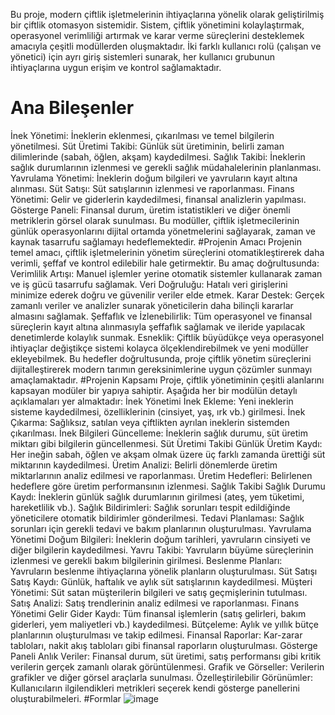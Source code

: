 Bu proje, modern çiftlik işletmelerinin ihtiyaçlarına yönelik olarak geliştirilmiş bir çiftlik 
otomasyon sistemidir. Sistem, çiftlik yönetimini kolaylaştırmak, operasyonel verimliliği 
artırmak ve karar verme süreçlerini desteklemek amacıyla çeşitli modüllerden oluşmaktadır. 
İki farklı kullanıcı rolü (çalışan ve yönetici) için ayrı giriş sistemleri sunarak, her kullanıcı 
grubunun ihtiyaçlarına uygun erişim ve kontrol sağlamaktadır.

# Ana Bileşenler

İnek Yönetimi: İneklerin eklenmesi, çıkarılması ve temel bilgilerin yönetilmesi. 
Süt Üretimi Takibi: Günlük süt üretiminin, belirli zaman dilimlerinde (sabah, öğlen, akşam) 
kaydedilmesi. 
Sağlık Takibi: İneklerin sağlık durumlarının izlenmesi ve gerekli sağlık müdahalelerinin 
planlanması.
Yavrulama Yönetimi: İneklerin doğum bilgileri ve yavruların kayıt altına alınması.
Süt Satışı: Süt satışlarının izlenmesi ve raporlanması. 
Finans Yönetimi: Gelir ve giderlerin kaydedilmesi, finansal analizlerin yapılması. 
Gösterge Paneli: Finansal durum, üretim istatistikleri ve diğer önemli metriklerin görsel 
olarak sunulması. Bu modüller, çiftlik işletmecilerinin günlük operasyonlarını dijital ortamda 
yönetmelerini sağlayarak, zaman ve kaynak tasarrufu sağlamayı hedeflemektedir.
#Projenin Amacı
Projenin temel amacı, çiftlik işletmelerinin yönetim süreçlerini otomatikleştirerek daha 
verimli, şeffaf ve kontrol edilebilir hale getirmektir. Bu amaç doğrultusunda:
Verimlilik Artışı: Manuel işlemler yerine otomatik sistemler kullanarak zaman ve iş gücü 
tasarrufu sağlamak. 
Veri Doğruluğu: Hatalı veri girişlerini minimize ederek doğru ve güvenilir veriler elde etmek. 
Karar Destek: Gerçek zamanlı veriler ve analizler sunarak yöneticilerin daha bilinçli kararlar 
almasını sağlamak. 
Şeffaflık ve İzlenebilirlik: Tüm operasyonel ve finansal süreçlerin kayıt altına alınmasıyla 
şeffaflık sağlamak ve ileride yapılacak denetimlerde kolaylık sunmak.
Esneklik: Çiftlik büyüdükçe veya operasyonel ihtiyaçlar değiştikçe sistemi kolayca 
ölçeklendirebilmek ve yeni modüller ekleyebilmek. Bu hedefler doğrultusunda, proje çiftlik 
yönetim süreçlerini dijitalleştirerek modern tarımın gereksinimlerine uygun çözümler 
sunmayı amaçlamaktadır.
#Projenin Kapsamı 
Proje, çiftlik yönetiminin çeşitli alanlarını kapsayan modüler bir yapıya sahiptir. Aşağıda her 
bir modülün detaylı açıklamaları yer almaktadır:
İnek Yönetimi İnek Ekleme: Yeni ineklerin sisteme kaydedilmesi, özelliklerinin 
(cinsiyet, yaş, ırk vb.) girilmesi. İnek Çıkarma: Sağlıksız, satılan veya çiftlikten ayrılan 
ineklerin sistemden çıkarılması. İnek Bilgileri Güncelleme: İneklerin sağlık durumu, süt 
üretim miktarı gibi bilgilerin güncellenmesi. 
Süt Üretimi Takibi Günlük Üretim Kaydı: Her ineğin sabah, öğlen ve akşam olmak 
üzere üç farklı zamanda ürettiği süt miktarının kaydedilmesi. Üretim Analizi: Belirli 
dönemlerde üretim miktarlarının analiz edilmesi ve raporlanması. Üretim Hedefleri: 
Belirlenen hedeflere göre üretim performansının izlenmesi. 
Sağlık Takibi Sağlık Durumu Kaydı: İneklerin günlük sağlık durumlarının girilmesi 
(ateş, yem tüketimi, hareketlilik vb.). Sağlık Bildirimleri: Sağlık sorunları tespit edildiğinde 
yöneticilere otomatik bildirimler gönderilmesi. Tedavi Planlaması: Sağlık sorunları için 
gerekli tedavi ve bakım planlarının oluşturulması. 
Yavrulama Yönetimi Doğum Bilgileri: İneklerin doğum tarihleri, yavruların cinsiyeti 
ve diğer bilgilerin kaydedilmesi. Yavru Takibi: Yavruların büyüme süreçlerinin izlenmesi ve 
gerekli bakım bilgilerinin girilmesi. Beslenme Planları: Yavruların beslenme ihtiyaçlarına 
yönelik planların oluşturulması. 
Süt Satışı Satış Kaydı: Günlük, haftalık ve aylık süt satışlarının kaydedilmesi. Müşteri 
Yönetimi: Süt satan müşterilerin bilgileri ve satış geçmişlerinin tutulması. Satış Analizi: Satış 
trendlerinin analiz edilmesi ve raporlanması. 
Finans Yönetimi Gelir Gider Kaydı: Tüm finansal işlemlerin (satış gelirleri, bakım 
giderleri, yem maliyetleri vb.) kaydedilmesi. Bütçeleme: Aylık ve yıllık bütçe planlarının 
oluşturulması ve takip edilmesi. Finansal Raporlar: Kar-zarar tabloları, nakit akış tabloları 
gibi finansal raporların oluşturulması.
Gösterge Paneli Anlık Veriler: Finansal durum, süt üretimi, satış performansı gibi 
kritik verilerin gerçek zamanlı olarak görüntülenmesi. Grafik ve Görseller: Verilerin grafikler 
ve diğer görsel araçlarla sunulması. Özelleştirilebilir Görünümler: Kullanıcıların 
ilgilendikleri metrikleri seçerek kendi gösterge panellerini oluşturabilmeleri.
#Formlar
![image](https://github.com/user-attachments/assets/b4cb3b46-583a-4d4c-a698-21a1f16d6ae8)
